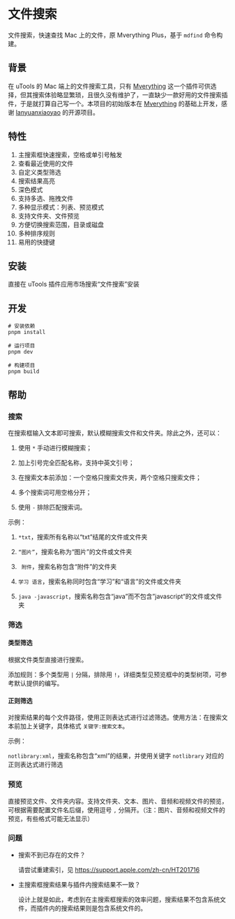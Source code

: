 # 文件搜索

文件搜索，快速查找 Mac 上的文件，原 Mverything Plus，基于 `mdfind` 命令构建。

## 背景

在 uTools 的 Mac 端上的文件搜索工具，只有 [Mverything](https://github.com/lanyuanxiaoyao/Mverything) 这一个插件可供选择，但其搜索体验略显繁琐，且很久没有维护了，一直缺少一款好用的文件搜索插件，于是就打算自己写一个。本项目的初始版本在 [Mverything](https://github.com/lanyuanxiaoyao/Mverything) 的基础上开发，感谢 [lanyuanxiaoyao](https://github.com/lanyuanxiaoyao) 的开源项目。

## 特性

1. 主搜索框快速搜索，空格或单引号触发
2. 查看最近使用的文件
3. 自定义类型筛选
4. 搜索结果高亮
5. 深色模式
6. 支持多选、拖拽文件
7. 多种显示模式：列表、预览模式
8. 支持文件夹、文件预览
9. 方便切换搜索范围，目录或磁盘
10. 多种排序规则
11. 易用的快捷键

## 安装

直接在 uTools 插件应用市场搜索“文件搜索”安装

## 开发

```shell
# 安装依赖
pnpm install

# 运行项目
pnpm dev

# 构建项目
pnpm build
```

## 帮助

### 搜索

在搜索框输入文本即可搜索，默认模糊搜索文件和文件夹。除此之外，还可以：

1. 使用 `*` 手动进行模糊搜索；

2. 加上引号完全匹配名称，支持中英文引号；

3. 在搜索文本前添加：一个空格只搜索文件夹，两个空格只搜索文件；

4. 多个搜索词可用空格分开；

5. 使用 `-` 排除匹配搜索词。

示例：

1. `*txt`，搜索所有名称以“txt”结尾的文件或文件夹

2. `“图片”`，搜索名称为“图片”的文件或文件夹

3. <code>&nbsp;附件</code>，搜索名称包含“附件”的文件夹

4. `学习 语言`，搜索名称同时包含“学习”和“语言”的文件或文件夹

5. `java -javascript`，搜索名称包含“java”而不包含”javascript“的文件或文件夹

### 筛选

#### 类型筛选

根据文件类型直接进行搜索。

添加规则：多个类型用 `|` 分隔，排除用 `!`，详细类型见预览框中的类型树项，可参考默认提供的编写。

#### 正则筛选

对搜索结果的每个文件路径，使用正则表达式进行过滤筛选。使用方法：在搜索文本前加上关键字，具体格式 `关键字:搜索文本`。

示例：

`notlibrary:xml`，搜索名称包含“xml”的结果，并使用关键字 `notlibrary` 对应的正则表达式进行筛选

### 预览

直接预览文件、文件夹内容。支持文件夹、文本、图片、音频和视频文件的预览，可根据需要配置文件名后缀，使用逗号 `,` 分隔开。（注：图片、音频和视频文件的预览，有些格式可能无法显示）

### 问题

- 搜索不到已存在的文件？

  请尝试重建索引，见 https://support.apple.com/zh-cn/HT201716

- 主搜索框搜索结果与插件内搜索结果不一致？

  设计上就是如此，考虑到在主搜索框搜索的效率问题，搜索结果不包含系统文件，而插件内的搜索结果则是包含系统文件的。
